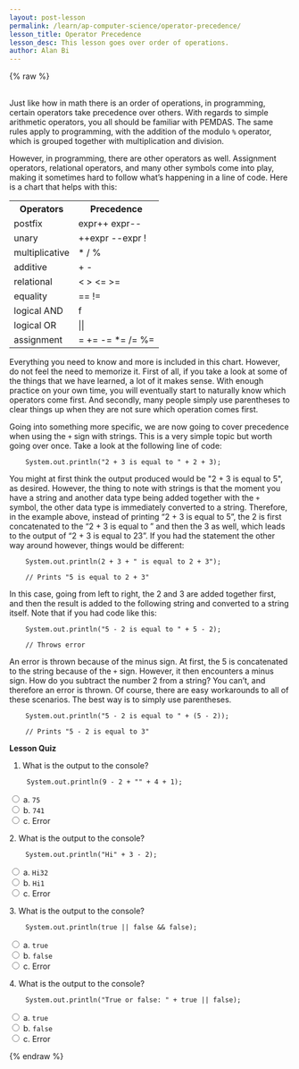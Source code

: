 ```yaml
---
layout: post-lesson
permalink: /learn/ap-computer-science/operator-precedence/
lesson_title: Operator Precedence
lesson_desc: This lesson goes over order of operations.  
author: Alan Bi
---
```


<script src="/questions.js"></script>

{% raw %}

<br>
Just like how in math there is an order of operations, in programming, certain operators take precedence over others. With regards to simple arithmetic operators, you all should be familiar with PEMDAS. The same rules apply to programming, with the addition of the modulo <code>%</code> operator, which is grouped together with multiplication and division. 

However, in programming, there are other operators as well. Assignment operators, relational operators, and many other symbols come into play, making it sometimes hard to follow what’s happening in a line of code. Here is a chart that helps with this: 

<table>
  <tr>
    <th>Operators</th>
    <th>Precedence</th>
  </tr>
  <tr>
    <td>postfix</td>
    <td>expr++ expr--</td>
  </tr>
  <tr>
    <td>unary</td>
    <td>++expr --expr !</td>
  </tr>
  <tr>
    <td>multiplicative</td>
    <td>* / %</td>
  </tr>
  <tr>
    <td>additive</td>
    <td>+ -</td>
  </tr>
  <tr>
    <td>relational</td>
    <td>< > <= >=</td>
  </tr>
  <tr>
    <td>equality</td>
    <td>== !=</td>
  </tr>
  <tr>
    <td>logical AND</td>
    <td>f</td>
  </tr>
  <tr>
    <td>logical OR</td>
    <td>||</td>
  </tr>
  <tr>
    <td>assignment</td>
    <td>= += -= *= /= %=</td>
  </tr>
</table>

Everything you need to know and more is included in this chart. However, do not feel the need to memorize it. First of all, if you take a look at some of the things that we have learned, a lot of it makes sense. With enough practice on your own time, you will eventually start to naturally know which operators come first. And secondly, many people simply use parentheses to clear things up when they are not sure which operation comes first. 

Going into something more specific, we are now going to cover precedence when using the <code>+</code> sign with strings. This is a very simple topic but worth going over once. Take a look at the following line of code: 

		System.out.println("2 + 3 is equal to " + 2 + 3);

You might at first think the output produced would be "2 + 3 is equal to 5", as desired. However, the thing to note with strings is that the moment you have a string and another data type being added together with the <code>+</code> symbol, the other data type is immediately converted to a string. Therefore, in the example above, instead of printing “2 + 3 is equal to 5”, the 2 is first concatenated to the “2 + 3 is equal to ” and then the 3 as well, which leads to the output of “2 + 3 is equal to 23”. If you had the statement the other way around however, things would be different: 

		System.out.println(2 + 3 + " is equal to 2 + 3");

		// Prints "5 is equal to 2 + 3"

In this case, going from left to right, the 2 and 3 are added together first, and then the result is added to the following string and converted to a string itself. Note that if you had code like this: 

		System.out.println("5 - 2 is equal to " + 5 - 2);

		// Throws error

An error is thrown because of the minus sign. At first, the 5 is concatenated to the string because of the <code>+</code> sign. However, it then encounters a minus sign. How do you subtract the number 2 from a string? You can’t, and therefore an error is thrown. Of course, there are easy workarounds to all of these scenarios. The best way is to simply use parentheses. 

		System.out.println("5 - 2 is equal to " + (5 - 2));

		// Prints "5 - 2 is equal to 3"

**Lesson Quiz**

1. What is the output to the console?

		System.out.println(9 - 2 + "" + 4 + 1);

<form>
	<div>
		<input type="radio" value="a" name="cc" onchange="check(this, 'b')">
		a. <code>75</code>
	</div>
	<div>
		<input type="radio" value="b" name="cc" onchange="check(this, 'b')">
		b. <code>741</code>
	</div>
	<div>
		<input type="radio" value="c" name="cc" onchange="check(this, 'b')">
		c. Error
	</div>
</form>

<p>2. What is the output to the console?</p>

		System.out.println("Hi" + 3 - 2);

<form>
	<div>
		<input type="radio" value="a" name="cc" onchange="check(this, 'c')">
		a. <code>Hi32</code>
	</div>
	<div>
		<input type="radio" value="b" name="cc" onchange="check(this, 'c')">
		b. <code>Hi1</code>
	</div>
	<div>
		<input type="radio" value="c" name="cc" onchange="check(this, 'c')">
		c. Error
	</div>
</form>

<p>3. What is the output to the console?</p>

		System.out.println(true || false && false);

<form>
	<div>
		<input type="radio" value="a" name="cc" onchange="check(this, 'a')">
		a. <code>true</code>
	</div>
	<div>
		<input type="radio" value="b" name="cc" onchange="check(this, 'a')">
		b. <code>false</code>
	</div>
	<div>
		<input type="radio" value="c" name="cc" onchange="check(this, 'a')">
		c. Error
	</div>
</form>

<p>4. What is the output to the console?</p>

		System.out.println("True or false: " + true || false);

<form>
	<div>
		<input type="radio" value="a" name="cc" onchange="check(this, 'c')">
		a. <code>true</code>
	</div>
	<div>
		<input type="radio" value="b" name="cc" onchange="check(this, 'c')">
		b. <code>false</code>
	</div>
	<div>
		<input type="radio" value="c" name="cc" onchange="check(this, 'c')">
		c. Error
	</div>
</form>


{% endraw %}